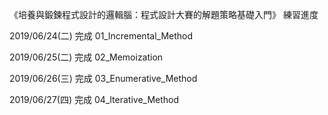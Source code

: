 《培養與鍛鍊程式設計的邏輯腦：程式設計大賽的解題策略基礎入門》
練習進度


2019/06/24(二) 完成 01_Incremental_Method


2019/06/25(二) 完成 02_Memoization


2019/06/26(三) 完成 03_Enumerative_Method


2019/06/27(四) 完成 04_Iterative_Method
